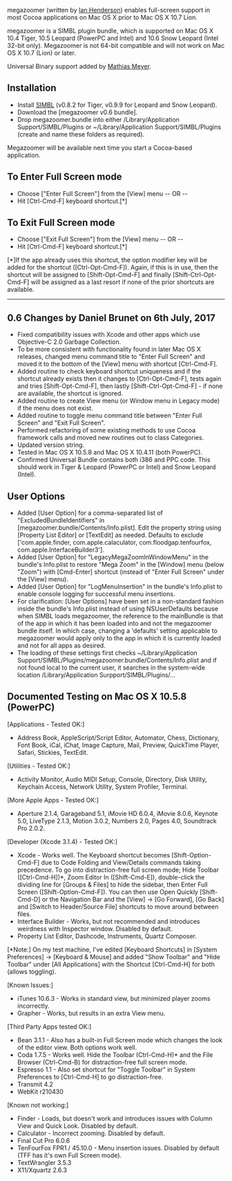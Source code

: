 megazoomer (written by [Ian Henderson](http://ianhenderson.org/megazoomer.html)) enables full-screen support in most Cocoa applications on Mac OS X prior to Mac OS X 10.7 Lion.

megazoomer is a SIMBL plugin bundle, which is supported on Mac OS X 10.4 Tiger, 10.5 Leopard (PowerPC and Intel) and 10.6 Snow Leopard (Intel 32-bit only). Megazoomer is not 64-bit compatible and will not work on Mac OS X 10.7 (Lion) or later.

Universal Binary support added by [Mathias Meyer](http://paperplanes.de).


## Installation ##

* Install [SIMBL](http://culater.net/software/SIMBL/SIMBL.php) (v0.8.2 for Tiger, v0.9.9 for Leopard and Snow Leopard).
* Download the [megazoomer v0.6 bundle].
* Drop megazoomer.bundle into either /Library/Application Support/SIMBL/Plugins or ~/Library/Application Support/SIMBL/Plugins (create and name these folders as required).

Megazoomer will be available next time you start a Cocoa-based application.


## To Enter Full Screen mode ##

* Choose ["Enter Full Screen"] from the [View] menu 
-- OR --
* Hit [Ctrl-Cmd-F] keyboard shortcut.[*]


## To Exit Full Screen mode ##

* Choose ["Exit Full Screen"] from the [View] menu 
-- OR --
* Hit [Ctrl-Cmd-F] keyboard shortcut.[*]


[*]If the app already uses this shortcut, the option modifier key will be added for the shortcut ([Ctrl-Opt-Cmd-F]). Again, if this is in use, then the shortcut will be assigned to [Shift-Opt-Cmd-F] and finally [Shift-Ctrl-Opt-Cmd-F] will be assigned as a last resort if none of the prior shortcuts are available.

-------

## 0.6 Changes by Daniel Brunet on 6th July, 2017 ##

* Fixed compatibility issues with Xcode and other apps which use Objective-C 2.0 Garbage Collection.
* To be more consistent with functionality found in later Mac OS X releases, changed menu command title to "Enter Full Screen" and moved it to the bottom of the [View] menu with shortcut [Ctrl-Cmd-F].
* Added routine to check keyboard shortcut uniqueness and if the shortcut already exists then it changes to [Ctrl-Opt-Cmd-F], tests again and tries [Shift-Opt-Cmd-F], then lastly [Shift-Ctrl-Opt-Cmd-F] - if none are available, the shortcut is ignored.
* Added routine to create View menu (or Window menu in Legacy mode) if the menu does not exist.
* Added routine to toggle menu command title between "Enter Full Screen" and "Exit Full Screen".
* Performed refactoring of some existing methods to use Cocoa framework calls and moved new routines out to class Categories.
* Updated version string.
* Tested in Mac OS X 10.5.8 and Mac OS X 10.4.11 (both PowerPC).
* Confirmed Universal Bundle contains both i386 and PPC code. This should work in Tiger & Leopard (PowerPC or Intel) and Snow Leopard (Intel).

## User Options ##

* Added [User Option] for a comma-separated list of "ExcludedBundleIdentifiers" in [megazoomer.bundle/Contents/Info.plist]. Edit the property string using [Property List Editor] or [TextEdit] as needed. Defaults to exclude ['com.apple.finder, com.apple.calaculator, com.floodgap.tenfourfox, com.apple.InterfaceBuilder3'].
* Added [User Option] for "LegacyMegaZoomInWindowMenu" in the bundle's Info.plist to restore "Mega Zoom" in the [Window] menu (below "Zoom") with [Cmd-Enter] shortcut (instead of "Enter Full Screen" under the [View] menu).
* Added [User Option] for "LogMenuInsertion" in the bundle's Info.plist to enable console logging for successful menu insertions.
* For clarification: [User Options] have been set in a non-standard fashion inside the bundle's Info.plist instead of using NSUserDefaults because when SIMBL loads megazoomer, the reference to the mainBundle is that of the app in which it has been loaded into and not the megazoomer bundle itself. In which case, changing a 'defaults' setting applicable to megazoomer would apply only to the app in which it is currently loaded and not for all apps as desired.
* The loading of these settings first checks ~/Library/Application Support/SIMBL/Plugins/megazoomer.bundle/Contents/Info.plist and if not found local to the current user, it searches in the system-wide location /Library/Application Surpport/SIMBL/Plugins/...


## Documented Testing on Mac OS X 10.5.8 (PowerPC) ##

[Applications - Tested OK:]
* Address Book, AppleScript/Script Editor, Automator, Chess, Dictionary, Font Book, iCal, iChat, Image Capture, Mail, Preview, QuickTime Player, Safari, Stickies, TextEdit.

[Utilities - Tested OK:]
* Activity Monitor, Audio MIDI Setup, Console, Directory, Disk Utility, Keychain Access, Network Utility, System Profiler, Terminal.

[More Apple Apps - Tested OK:]
* Aperture 2.1.4, Garageband 5.1, iMovie HD 6.0.4, iMovie 8.0.6, Keynote 5.0, LiveType 2.1.3, Motion 3.0.2, Numbers 2.0, Pages 4.0, Soundtrack Pro 2.0.2.

[Developer (Xcode 3.1.4) - Tested OK:]
* Xcode - Works well. The Keyboard shortcut becomes [Shift-Option-Cmd-F] due to Code Folding and View/Details commands taking precedence. To go into distraction-free full screen mode; Hide Toolbar ([Ctrl-Cmd-H])*, Zoom Editor In ([Shift-Cmd-E]), double-click the dividing line for [Groups & Files] to hide the sidebar, then Enter Full Screen ([Shift-Option-Cmd-F]). You can then use Open Quickly [Shift-Cmd-D] or the Navigation Bar and the [View] -> [Go Forward], [Go Back] and [Switch to Header/Source File] shortcuts to move around between files.
* Interface Builder - Works, but not recommended and introduces weirdness with Inspector window. Disabled by default.
* Property List Editor, Dashcode, Instruments, Quartz Composer.

[*Note:] On my test machine, I've edited [Keyboard Shortcuts] in [System Preferences] -> [Keyboard & Mouse] and added "Show Toolbar" and "Hide Toolbar" under [All Applications] with the Shortcut [Ctrl-Cmd-H] for both (allows toggling).

[Known Issues:]
* iTunes 10.6.3 - Works in standard view, but minimized player zooms incorrectly.
* Grapher - Works, but results in an extra View menu.

[Third Party Apps tested OK:]
* Bean 3.1.1 - Also has a built-in Full Screen mode which changes the look of the editor view. Both options work well.
* Coda 1.7.5 - Works well. Hide the Toolbar (Ctrl-Cmd-H)* and the File Browser (Ctrl-Cmd-B) for distraction-free full screen mode.
* Espresso 1.1 - Also set shortcut for "Toggle Toolbar" in System Preferences to [Ctrl-Cmd-H] to go distraction-free.
* Transmit 4.2
* WebKit r210430

[Known not working:]
* Finder - Loads, but doesn't work and introduces issues with Column View and Quick Look. Disabled by default.
* Calculator - Incorrect zooming. Disabled by default.
* Final Cut Pro 6.0.6
* TenFourFox FPR1 / 45.10.0  - Menu insertion issues. Disabled by default (TFF has it's own Full Screen mode).
* TextWrangler 3.5.3
* X11/Xquartz 2.6.3


